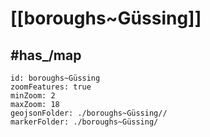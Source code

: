 # [[boroughs~Güssing]] 


## #has_/map  



```leaflet
id: boroughs~Güssing
zoomFeatures: true 
minZoom: 2 
maxZoom: 18
geojsonFolder: ./boroughs~Güssing//
markerFolder: ./boroughs~Güssing/
```

